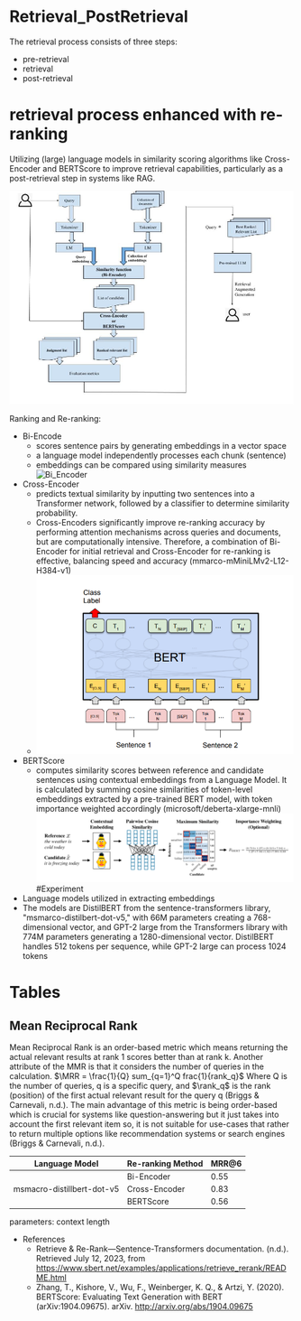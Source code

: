 # Retrieval_PostRetrieval
The retrieval process consists of three steps: 
* pre-retrieval
* retrieval
* post-retrieval

# retrieval process enhanced with re-ranking
Utilizing (large) language models in similarity scoring algorithms like Cross-Encoder and BERTScore to improve retrieval capabilities, particularly as a post-retrieval step in systems like RAG.

![Post Retrieval](Workflow-Reranker_RAG.jpg)



Ranking and Re-ranking:
* Bi-Encode
  * scores sentence pairs by generating embeddings in a vector space
  * a language model independently processes each chunk (sentence)
  * embeddings can be compared using similarity measures
    ![Bi_Encoder](Bi_Encoder.png)
* Cross-Encoder
  * predicts textual similarity by inputting two sentences into a Transformer network, followed by a classifier to determine similarity probability.
  * Cross-Encoders significantly improve re-ranking accuracy by performing attention mechanisms across queries and documents, but are computationally intensive. Therefore, a combination of Bi-Encoder for initial retrieval and Cross-Encoder for re-ranking is effective, balancing speed and accuracy
    (mmarco-mMiniLMv2-L12-H384-v1)
  * ![Cross-Encoder](Cross_Encoder.png)
* BERTScore 
  * computes similarity scores between reference and candidate sentences using contextual embeddings from a Language Model. It is calculated by summing cosine similarities of token-level embeddings extracted by a pre-trained BERT model, with token importance weighted accordingly
    (microsoft/deberta-xlarge-mnli)
    ![BERTScore](BERTScore.png)
#Experiment
* Language models utilized in extracting embeddings
* The models are DistilBERT from the sentence-transformers library, "msmarco-distilbert-dot-v5," with 66M parameters creating a 768-dimensional vector, and GPT-2 large from the Transformers library with 774M parameters generating a 1280-dimensional vector. DistilBERT handles 512 tokens per sequence, while GPT-2 large can process 1024 tokens
 # Tables
 ## Mean Reciprocal Rank
 Mean Reciprocal Rank is an order-based metric which means returning the actual relevant results at rank 1 scores better than at rank k. Another attribute of the MMR is that it considers the number of queries in the calculation.
 $\MRR = \frac{1}{Q} sum_{q=1}^Q frac{1}{rank_q}\$
Where Q is the number of queries, q is a specific query, and $\rank_q\$ is the rank (position) of the first actual relevant result for the query q (Briggs & Carnevali, n.d.).
The main advantage of this metric is being order-based which is crucial for systems like question-answering but it just takes into account the first relevant item so, it is not suitable for use-cases that rather to return multiple options like recommendation systems or search engines (Briggs & Carnevali, n.d.).


|  Language Model            | Re-ranking Method | MRR@6     |
| -------------------------- | ----------------- | --------- |
|                            | Bi-Encoder        |0.55       |
| msmacro-distillbert-dot-v5 | Cross-Encoder     |0.83       |
|                            | BERTScore         |0.56       |


 parameters: context length
* References 
  *  Retrieve & Re-Rank—Sentence-Transformers documentation. (n.d.). Retrieved July 12, 2023, from https://www.sbert.net/examples/applications/retrieve_rerank/README.html
  *  Zhang, T., Kishore, V., Wu, F., Weinberger, K. Q., & Artzi, Y. (2020). BERTScore: Evaluating Text Generation with BERT (arXiv:1904.09675). arXiv. http://arxiv.org/abs/1904.09675

  


